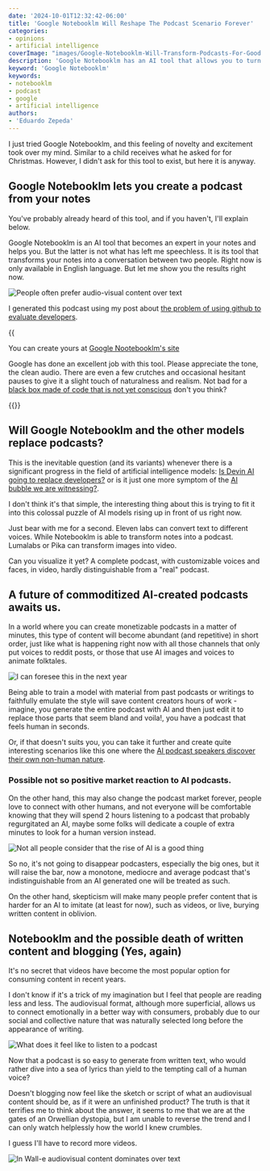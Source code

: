 ```yaml
---
date: '2024-10-01T12:32:42-06:00'
title: 'Google Notebooklm Will Reshape The Podcast Scenario Forever'
categories:
- opinions
- artificial intelligence
coverImage: "images/Google-Notebooklm-Will-Transform-Podcasts-For-Good.jpg"
description: 'Google Notebooklm has an AI tool that allows you to turn your notes into a fairly realistic podcast in a matter of seconds and with the potential to be used in conjunction with other AI tools.'
keyword: 'Google Notebooklm'
keywords:
- notebooklm
- podcast
- google
- artificial intelligence
authors:
- 'Eduardo Zepeda'
---
```


I just tried Google Notebooklm, and this feeling of novelty and excitement took over my mind. Similar to a child receives what he asked for for Christmas. However, I didn't ask for this tool to exist, but here it is anyway.

## Google Notebooklm lets you create a podcast from your notes

You've probably already heard of this tool, and if you haven't, I'll explain below. 

Google Notebooklm is an AI tool that becomes an expert in your notes and helps you. But the latter is not what has left me speechless. It is its tool that transforms your notes into a conversation between two people. Right now is only available in English language. But let me show you the results right now.

![People often prefer audio-visual content over text](images/podcast-meme-5-minutes.jpg "People often prefer audio-visual content over text")

I generated this podcast using my post about [the problem of using github to evaluate developers](/en/using-github-to-evaluate-developers-is-naive/).

{{<audio src="https://res.cloudinary.com/dwrscezd2/video/upload/v1727844656/Podcast-Github-google-notebooklm_dsnzn8.mp3" caption="This podcast was automatically generated using Notebooklm">}}

You can create yours at [Google Nootebooklm's site](https://notebooklm.google/#?)

Google has done an excellent job with this tool. Please appreciate the tone, the clean audio. There are even a few crutches and occasional hesitant pauses to give it a slight touch of naturalness and realism. Not bad for a [black box made of code that is not yet conscious](/en/chat-gpt-searles-chinese-room-and-consciousness/) don't you think?

{{<ad>}}

## Will Google Notebooklm and the other models replace podcasts?

This is the inevitable question (and its variants) whenever there is a significant progress in the field of artificial intelligence models: [Is Devin AI going to replace developers?](/en/devin-ai-the-supposed-replacement-for-programmers/) or is it just one more symptom of the [AI bubble we are witnessing?](/en/the-rise-and-fall-of-the-ai-bubble/).

I don't think it's that simple, the interesting thing about this is trying to fit it into this colossal puzzle of AI models rising up in front of us right now.

Just bear with me for a second. Eleven labs can convert text to different voices. While Notebooklm is able to transform notes into a podcast. Lumalabs or Pika can transform images into video. 

Can you visualize it yet? A complete podcast, with customizable voices and faces, in video, hardly distinguishable from a "real" podcast.

## A future of commoditized AI-created podcasts awaits us.

In a world where you can create monetizable podcasts in a matter of minutes, this type of content will become abundant (and repetitive) in short order, just like what is happening right now with all those channels that only put voices to reddit posts, or those that use AI images and voices to animate folktales.

![I can foresee this in the next year](https://i.imgflip.com/95scrd.jpg "I can foresee this in the next year")

Being able to train a model with material from past podcasts or writings to faithfully emulate the style will save content creators hours of work - imagine, you generate the entire podcast with AI and then just edit it to replace those parts that seem bland and voila!, you have a podcast that feels human in seconds. 

Or, if that doesn't suits you, you can take it further and create quite interesting scenarios like this one where the [AI podcast speakers discover their own non-human nature](https://www.reddit.com/r/artificial/comments/1frk1gi/notebooklm_podcast_hosts_discover_theyre_ai_not/#?).

### Possible not so positive market reaction to AI podcasts. 

On the other hand, this may also change the podcast market forever, people love to connect with other humans, and not everyone will be comfortable knowing that they will spend 2 hours listening to a podcast that probably regurgitated an AI, maybe some folks will dedicate a couple of extra minutes to look for a human version instead.

![Not all people consider that the rise of AI is a good thing](images/AI-impact-on-society.webp "Not all people consider that the rise of AI is a good thing")

So no, it's not going to disappear podcasters, especially the big ones, but it will raise the bar, now a monotone, mediocre and average podcast that's indistinguishable from an AI generated one will be treated as such.

On the other hand, skepticism will make many people prefer content that is harder for an AI to imitate (at least for now), such as videos, or live, burying written content in oblivion.

## Notebooklm and the possible death of written content and blogging (Yes, again)

It's no secret that videos have become the most popular option for consuming content in recent years. 

I don't know if it's a trick of my imagination but I feel that people are reading less and less. The audiovisual format, although more superficial, allows us to connect emotionally in a better way with consumers, probably due to our social and collective nature that was naturally selected long before the appearance of writing.

![What does it feel like to listen to a podcast](images/what-it-feels-to-listen-to-a-podcast.jpeg "What does it feel like to listen to a podcast?")

Now that a podcast is so easy to generate from written text, who would rather dive into a sea of lyrics than yield to the tempting call of a human voice? 

Doesn't blogging now feel like the sketch or script of what an audiovisual content should be, as if it were an unfinished product? The truth is that it terrifies me to think about the answer, it seems to me that we are at the gates of an Orwellian dystopia, but I am unable to reverse the trend and I can only watch helplessly how the world I knew crumbles.

I guess I'll have to record more videos.

![In Wall-e audiovisual content dominates over text](https://res.cloudinary.com/dwrscezd2/image/upload/v1727849039/kgr8at3ytm29xohusw5x.avif "In Wall-e audiovisual content dominates over text")

